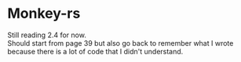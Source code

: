 # Monkey-rs
Still reading 2.4 for now.  
Should start from page 39 but also go back to remember what I wrote because there is a lot of code that I didn't understand.
